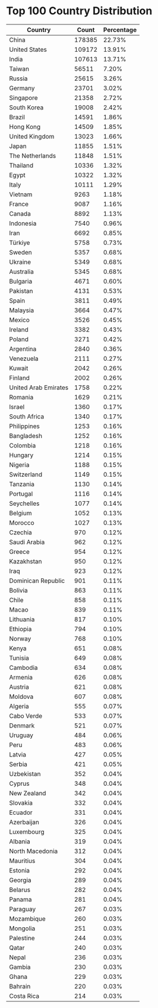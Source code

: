 # Top 100 Country Distribution
| Country | Count | Percentage |
|----|----|----|
| China | 178385 | 22.73% |
| United States | 109172 | 13.91% |
| India | 107613 | 13.71% |
| Taiwan | 56511 | 7.20% |
| Russia | 25615 | 3.26% |
| Germany | 23701 | 3.02% |
| Singapore | 21358 | 2.72% |
| South Korea | 19008 | 2.42% |
| Brazil | 14591 | 1.86% |
| Hong Kong | 14509 | 1.85% |
| United Kingdom | 13023 | 1.66% |
| Japan | 11855 | 1.51% |
| The Netherlands | 11848 | 1.51% |
| Thailand | 10336 | 1.32% |
| Egypt | 10322 | 1.32% |
| Italy | 10111 | 1.29% |
| Vietnam | 9263 | 1.18% |
| France | 9087 | 1.16% |
| Canada | 8892 | 1.13% |
| Indonesia | 7540 | 0.96% |
| Iran | 6692 | 0.85% |
| Türkiye | 5758 | 0.73% |
| Sweden | 5357 | 0.68% |
| Ukraine | 5349 | 0.68% |
| Australia | 5345 | 0.68% |
| Bulgaria | 4671 | 0.60% |
| Pakistan | 4131 | 0.53% |
| Spain | 3811 | 0.49% |
| Malaysia | 3664 | 0.47% |
| Mexico | 3526 | 0.45% |
| Ireland | 3382 | 0.43% |
| Poland | 3271 | 0.42% |
| Argentina | 2840 | 0.36% |
| Venezuela | 2111 | 0.27% |
| Kuwait | 2042 | 0.26% |
| Finland | 2002 | 0.26% |
| United Arab Emirates | 1758 | 0.22% |
| Romania | 1629 | 0.21% |
| Israel | 1360 | 0.17% |
| South Africa | 1340 | 0.17% |
| Philippines | 1253 | 0.16% |
| Bangladesh | 1252 | 0.16% |
| Colombia | 1218 | 0.16% |
| Hungary | 1214 | 0.15% |
| Nigeria | 1188 | 0.15% |
| Switzerland | 1149 | 0.15% |
| Tanzania | 1130 | 0.14% |
| Portugal | 1116 | 0.14% |
| Seychelles | 1077 | 0.14% |
| Belgium | 1052 | 0.13% |
| Morocco | 1027 | 0.13% |
| Czechia | 970 | 0.12% |
| Saudi Arabia | 962 | 0.12% |
| Greece | 954 | 0.12% |
| Kazakhstan | 950 | 0.12% |
| Iraq | 923 | 0.12% |
| Dominican Republic | 901 | 0.11% |
| Bolivia | 863 | 0.11% |
| Chile | 858 | 0.11% |
| Macao | 839 | 0.11% |
| Lithuania | 817 | 0.10% |
| Ethiopia | 794 | 0.10% |
| Norway | 768 | 0.10% |
| Kenya | 651 | 0.08% |
| Tunisia | 649 | 0.08% |
| Cambodia | 634 | 0.08% |
| Armenia | 626 | 0.08% |
| Austria | 621 | 0.08% |
| Moldova | 607 | 0.08% |
| Algeria | 555 | 0.07% |
| Cabo Verde | 533 | 0.07% |
| Denmark | 521 | 0.07% |
| Uruguay | 484 | 0.06% |
| Peru | 483 | 0.06% |
| Latvia | 427 | 0.05% |
| Serbia | 421 | 0.05% |
| Uzbekistan | 352 | 0.04% |
| Cyprus | 348 | 0.04% |
| New Zealand | 342 | 0.04% |
| Slovakia | 332 | 0.04% |
| Ecuador | 331 | 0.04% |
| Azerbaijan | 326 | 0.04% |
| Luxembourg | 325 | 0.04% |
| Albania | 319 | 0.04% |
| North Macedonia | 312 | 0.04% |
| Mauritius | 304 | 0.04% |
| Estonia | 292 | 0.04% |
| Georgia | 289 | 0.04% |
| Belarus | 282 | 0.04% |
| Panama | 281 | 0.04% |
| Paraguay | 267 | 0.03% |
| Mozambique | 260 | 0.03% |
| Mongolia | 251 | 0.03% |
| Palestine | 244 | 0.03% |
| Qatar | 240 | 0.03% |
| Nepal | 236 | 0.03% |
| Gambia | 230 | 0.03% |
| Ghana | 229 | 0.03% |
| Bahrain | 220 | 0.03% |
| Costa Rica | 214 | 0.03% |
